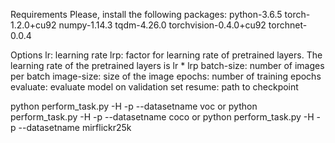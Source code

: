
Requirements
Please, install the following packages:
    python-3.6.5
    torch-1.2.0+cu92
    numpy-1.14.3
    tqdm-4.26.0
    torchvision-0.4.0+cu92
    torchnet-0.0.4

Options
lr: learning rate
lrp: factor for learning rate of pretrained layers. The learning rate of the pretrained layers is lr * lrp
batch-size: number of images per batch
image-size: size of the image
epochs: number of training epochs
evaluate: evaluate model on validation set
resume: path to checkpoint

python perform_task.py -H -p --datasetname voc
or
python perform_task.py -H -p --datasetname coco
or
python perform_task.py -H -p --datasetname mirflickr25k


